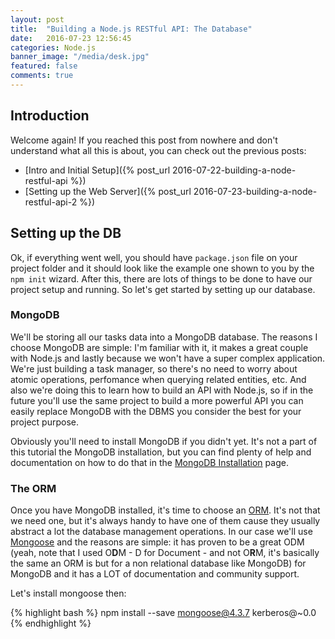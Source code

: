 ```yaml
---
layout: post
title:  "Building a Node.js RESTful API: The Database"
date:   2016-07-23 12:56:45
categories: Node.js
banner_image: "/media/desk.jpg"
featured: false
comments: true
---
```


## Introduction

Welcome again! If you reached this post from nowhere and don't understand what all this is about, you can check out
the previous posts: 
- [Intro and Initial Setup]({% post_url 2016-07-22-building-a-node-restful-api  %})
- [Setting up the Web Server]({% post_url 2016-07-23-building-a-node-restful-api-2  %})

<!--more-->

## Setting up the DB

Ok, if everything went well, you should have `package.json` file on your project folder and it should look like the
example one shown to you by the `npm init` wizard. After this, there are lots of things to be done to have our project
setup and running. So let's get started by setting up our database.

### MongoDB

We'll be storing all our tasks data into a MongoDB database. The reasons I choose MongoDB are simple: I'm familiar with
it, it makes a great couple with Node.js and lastly because we won't have a super complex application. We're just building
a task manager, so there's no need to worry about atomic operations, perfomance when querying related entities, etc.
And also we're doing this to learn how to build an API with Node.js, so if in the future you'll use the same project
to build a more powerful API you can easily replace MongoDB with the DBMS you consider the best for your project purpose.

Obviously you'll need to install MongoDB if you didn't yet. It's not a part of this tutorial the MongoDB installation,
but you can find plenty of help and documentation on how to do that in the [MongoDB Installation](https://docs.mongodb.com/manual/installation/)
page.

### The ORM

Once you have MongoDB installed, it's time to choose an [ORM](https://en.wikipedia.org/wiki/Object-relational_mapping).
It's not that we need one, but it's always handy to have one of them cause they usually abstract a lot the database
management operations. In our case we'll use [Mongoose](http://mongoosejs.com/) and the reasons are simple: it has proven
to be a great ODM (yeah, note that I used O**D**M - D for Document - and not O**R**M, it's basically the same an ORM is 
but for a non relational database like MongoDB) for MongoDB and it has a LOT of documentation and community support.

Let's install mongoose then:

{% highlight bash %}
npm install --save mongoose@4.3.7 kerberos@~0.0
{% endhighlight %}
